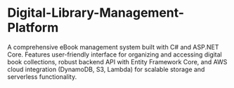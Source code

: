 # Digital-Library-Management-Platform
A comprehensive eBook management system built with C# and ASP.NET Core. Features user-friendly interface for organizing and accessing digital book collections, robust backend API with Entity Framework Core, and AWS cloud integration (DynamoDB, S3, Lambda) for scalable storage and serverless functionality.
